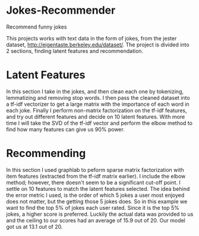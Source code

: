 # Jokes-Recommender
Recommend funny jokes

This projects works with text data in the form of jokes, from the jester dataset, http://eigentaste.berkeley.edu/dataset/. The project is divided into 2 sections, finding latent features and recommendation.

# Latent Features
In this section I take in the jokes, and then clean each one by tokenizing, lemmatizing and removing stop words. I then pass the cleaned dataset into a tf-idf vectorizer to get a large matrix with the importance of each word in each joke. Finally I perform non-matrix factorization on the tf-idf features, and try out different features and decide on 10 latent features. With more time I will take the SVD of the tf-idf vector and perform the elbow method to find how many features can give us 90% power.

# Recommending
In this section I used graphlab to peform sparse matrix factorization with item features (extracted from the tf-idf matrix earlier). I include the elbow method; however, there doesn't seem to be a significant cut-off point. I settle on 10 features to match the latent features selected. The idea behind the error metric I used, is the order of which 5 jokes a user most enjoyed does not matter, but the getting those 5 jokes does. So in this example we want to find the top 5% of jokes each user rated. Since it is the top 5% jokes, a higher score is preferred. Luckily the actual data was provided to us and the ceiling to our scores had an average of 15.9 out of 20. Our model got us at 13.1 out of 20.
